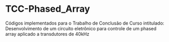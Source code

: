 # TCC-Phased_Array
Códigos implementados para o Trabalho de Conclusão de Curso intitulado: Desenvolvimento de um circuito eletrônico para controle de um phased array aplicado a transdutores de 40kHz
